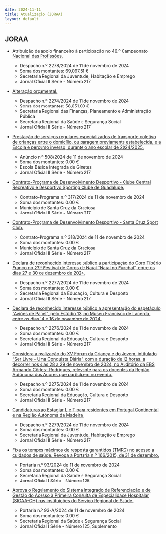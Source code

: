 ```yaml
---
date: 2024-11-11
title: Atualização (JORAA)
layout: default
---
```

## JORAA

* [Atribuição de apoio financeiro à participação no 46.º Campeonato Nacional das Profissões.](https://jo.azores.gov.pt/#/ato/d445d035-e484-433b-83d7-43cadbfd40b9)
  * Despacho n.º 2278/2024 de 11 de novembro de 2024
  * Soma dos montantes: 69,097.51 €
  * Secretaria Regional da Juventude, Habitação e Emprego
  * Jornal Oficial II Série - Número 217

* [Alteração orçamental.](https://jo.azores.gov.pt/#/ato/cf916df3-35d8-4cbe-9812-8f3f8b2bdf7f)
  * Despacho n.º 2274/2024 de 11 de novembro de 2024
  * Soma dos montantes: 56,651.00 €
  * Secretaria Regional das Finanças, Planeamento e Administração Pública
  * Secretaria Regional da Saúde e Segurança Social
  * Jornal Oficial II Série - Número 217

* [Prestação de serviços regulares especializados de transporte coletivo de crianças entre o domicílio, ou paragem previamente estabelecida, e a Escola e percurso inverso, durante o ano escolar de 2024/2025.](https://jo.azores.gov.pt/#/ato/43d130b2-4c78-4403-b934-7c425fec094a)
  * Anúncio n.º 508/2024 de 11 de novembro de 2024
  * Soma dos montantes: 0.00 €
  * Escola Básica Integrada de Ginetes
  * Jornal Oficial II Série - Número 217

* [Contrato-Programa de Desenvolvimento Desportivo - Clube Central Recreativo e Desportivo Sporting Clube de Guadalupe.](https://jo.azores.gov.pt/#/ato/eba436ba-1098-40aa-891a-3765abc904a0)
  * Contrato-Programa n.º 317/2024 de 11 de novembro de 2024
  * Soma dos montantes: 0.00 €
  * Município de Santa Cruz da Graciosa
  * Jornal Oficial II Série - Número 217

* [Contrato-Programa de Desenvolvimento Desportivo - Santa Cruz Sport Club.](https://jo.azores.gov.pt/#/ato/0851c112-6e9a-4245-9a44-5336c7d383f5)
  * Contrato-Programa n.º 318/2024 de 11 de novembro de 2024
  * Soma dos montantes: 0.00 €
  * Município de Santa Cruz da Graciosa
  * Jornal Oficial II Série - Número 217

* [Declara de reconhecido interesse público a participação do Coro Tibério Franco no 27.º Festival de Coros de Natal “Natal no Funchal”, entre os dias 27 e 30 de dezembro de 2024.](https://jo.azores.gov.pt/#/ato/9291430b-8d2e-4a1e-8638-981a59a6480b)
  * Despacho n.º 2277/2024 de 11 de novembro de 2024
  * Soma dos montantes: 0.00 €
  * Secretaria Regional da Educação, Cultura e Desporto
  * Jornal Oficial II Série - Número 217

* [Declara de reconhecido interesse público a apresentação do espetáculo “Aviões de Papel”, pelo Estúdio 13, no Museu Francisco de Lacerda, entre os dias 14 e 16 de novembro de 2024.](https://jo.azores.gov.pt/#/ato/c66aa1ff-f701-423f-bcc8-ef7618c65619)
  * Despacho n.º 2276/2024 de 11 de novembro de 2024
  * Soma dos montantes: 0.00 €
  * Secretaria Regional da Educação, Cultura e Desporto
  * Jornal Oficial II Série - Número 217

* [Considera a realização do XV Fórum da Criança e do Jovem, intitulado “Ser Livre - Uma Conquista Diária”, com a duração de 12 horas, a decorrer nos dias 28 a 29 de novembro de 2024, no Auditório da EBS Armando Côrtes- Rodrigues, relevante para os docentes da Região Autónoma dos Açores que participem no evento.](https://jo.azores.gov.pt/#/ato/543d523c-c049-4809-8206-0953b8baa666)
  * Despacho n.º 2275/2024 de 11 de novembro de 2024
  * Soma dos montantes: 0.00 €
  * Secretaria Regional da Educação, Cultura e Desporto
  * Jornal Oficial II Série - Número 217

* [Candidaturas ao Estagiar L e T para residentes em Portugal Continental e na Região Autónoma da Madeira.](https://jo.azores.gov.pt/#/ato/43954bfd-acdc-4688-9d12-117144b37b8b)
  * Despacho n.º 2279/2024 de 11 de novembro de 2024
  * Soma dos montantes: 0.00 €
  * Secretaria Regional da Juventude, Habitação e Emprego
  * Jornal Oficial II Série - Número 217

* [Fixa os tempos máximos de resposta garantidos (TMRG) no acesso a cuidados de saúde. Revoga a Portaria n.º 166/2015, de 31 de dezembro.](https://jo.azores.gov.pt/#/ato/e9992883-8f85-4265-9739-1264c486d9c2)
  * Portaria n.º 93/2024 de 11 de novembro de 2024
  * Soma dos montantes: 0.00 €
  * Secretaria Regional da Saúde e Segurança Social
  * Jornal Oficial I Série - Número 125

* [Aprova o Regulamento do Sistema Integrado de Referenciação e de Gestão do Acesso à Primeira Consulta de Especialidade Hospitalar (SIGAA-CH) nas instituições do Serviço Regional de Saúde.](https://jo.azores.gov.pt/#/ato/8c10ed9e-2175-46a4-8035-706e16ef1de9)
  * Portaria n.º 93-A/2024 de 11 de novembro de 2024
  * Soma dos montantes: 0.00 €
  * Secretaria Regional da Saúde e Segurança Social
  * Jornal Oficial I Série - Número 125, Suplemento
